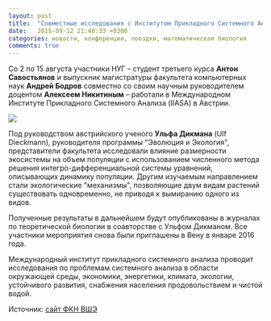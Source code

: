 ```yaml
---
layout: post
title:  "Совместные исследования с Институтом Прикладного Системного Анализа"
date:   2015-09-12 21:40:33 +0300
categories: новости, конференции, поездки, математическая биология
comments: true
---
```


Со 2 по 15 августа участники НУГ  – студент третьего курса **Антон Сaвостьянов** и выпускник магистратуры факультета компьютерных наук **Андрей Бодров** совместно со своим научным руководителем доцентом **Алексеем Никитиным** – работали в Международном Институте Прикладного Системного Анализа (IIASA) в Австрии.

![](https://www.hse.ru/data/2015/09/02/1089748900/DSC_4276_.jpg )

Под руководством австрийского ученого **Ульфа Дикмана** (Ulf Dieckmann), руководителя программы "Эволюция и Экология", представители факультета исследовали влияние размерности экосистемы на объем популяции с использованием численного метода решения интегро-дифференциальной системы уравнений, описывающих динамику популяции. Другим изучаемым направлением стали экологические "механизмы", позволяющие двум видам растений существовать одновременно, не приводя к вымиранию одного из видов.

Полученные результаты в дальнейшем будут опубликованы в журналах по теоретической биологии в соавторстве с Ульфом Дикманом. Все участники мероприятия снова были приглашены в Вену в январе 2016 года.

Международный институт прикладного системного анализа проводит исследования по проблемам системного анализа в области окружающей среды, экономики, энергетики, климата, экологии, устойчивого развития, снабжения населения продовольствием и чистой водой.

Источник: [сайт ФКН ВШЭ](https://www.hse.ru/ba/ami/news/157433200.html)
